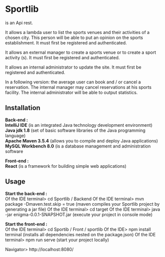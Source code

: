 # Sportlib

is an Api rest.

It allows a lambda user to list the sports venues and their activities of a chosen city.
This person will be able to put an opinion on the sports establishment.
It must first be registered and authenticated.

It allows an external manager to create a sports venue or to create a sport activity (s).
It must first be registered and authenticated.

It allows an internal administrator to update the site.
It must first be registered and authenticated.

In a following version:
the average user can book and / or cancel a reservation.
The internal manager may cancel reservations at his sports facility.
The internal administrator will be able to output statistics.

## Installation

<strong>Back-end :</strong>  
<b>IntelliJ IDE</b> (is an integrated Java technology development environment)    
<b>Java jdk 1.8</b> (set of basic software libraries of the Java programming language)    
<b>Apache Maven 3.5.4</b> (allows you to compile and deploy Java applications)    
<b>MySQL Workbench 8.0</b> (is a database management and administration software   

<strong>Front-end :</strong>  
<b>React</b> (is a framework for building simple web applications)

## Usage  

<strong>Start the back-end :</strong>  
Of the IDE terminal> cd Sportlib / Backend
Of the IDE terminal> mvn package -Dmaven.test.skip = true (maven compiles your Sportlib project by generating a jar file)
Of the IDE terminal> cd target
Of the IDE terminal> java -jar enigma-0.0.1-SNAPSHOT.jar (execute your project in console mode) 

<strong>Start the front-end :</strong>  
Of the IDE terminal> cd Sportib / Front / sportlib
Of the IDE> npm install terminal (installs all dependencies nested on the package.json)
Of the IDE terminal> npm run serve (start your project locally)

Navigator>  http://localhost:8080/  
